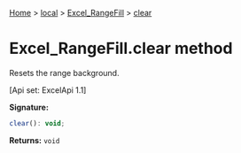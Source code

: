 [Home](./index) &gt; [local](local.md) &gt; [Excel\_RangeFill](local.excel_rangefill.md) &gt; [clear](local.excel_rangefill.clear.md)

# Excel\_RangeFill.clear method

Resets the range background. 

 \[Api set: ExcelApi 1.1\]

**Signature:**
```javascript
clear(): void;
```
**Returns:** `void`

